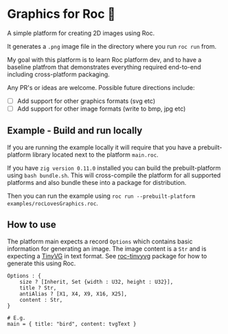 
# Graphics for Roc 💜

A simple platform for creating 2D images using Roc.

It generates a `.png` image file in the directory where you run `roc run` from.

My goal with this platform is to learn Roc platform dev, and to have a baseline platfrom that demonstrates everything required end-to-end including cross-platform packaging.  

Any PR's or ideas are welcome. Possible future directions include:
- [ ] Add support for other graphics formats (svg etc)
- [ ] Add support for other image formats (write to bmp, jpg etc)

## Example - Build and run locally

If you are running the example locally it will require that you have a prebuilt-platform library located next to the platform `main.roc`. 

If you have `zig version 0.11.0` installed you can build the prebuilt-platform using `bash bundle.sh`. This will cross-compile the platform for all supported platforms and also bundle these into a package for distribution.

Then you can run the example using `roc run --prebuilt-platform examples/rocLovesGraphics.roc`. 

## How to use

The platform main expects a record `Options` which contains basic information for generating an image. The image content is a `Str` and is expecting a [TinyVG](https://tinyvg.tech) in text format. See [roc-tinvyvg](https://github.com/lukewilliamboswell/roc-tinvyvg) package for how to generate this using Roc.

```roc
Options : {
    size ? [Inherit, Set {width : U32, height : U32}],
    title ? Str,
    antiAlias ? [X1, X4, X9, X16, X25],
    content : Str,
}

# E.g.
main = { title: "bird", content: tvgText }
```



